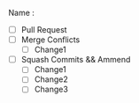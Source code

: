 Name : <insert your name here>

- [ ] Pull Request
- [ ] Merge Conflicts
    - [ ] Change1
- [ ] Squash Commits && Ammend 
    - [ ] Change1
    - [ ] Change2
    - [ ] Change3